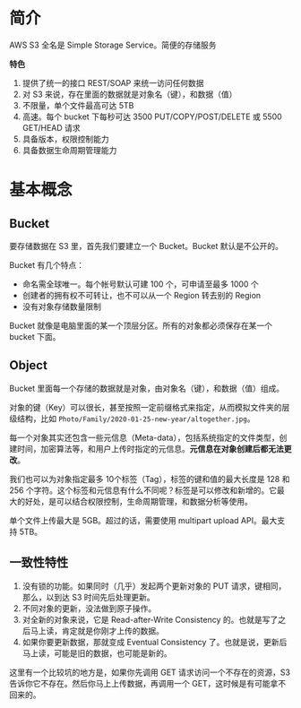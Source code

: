 # 简介

AWS S3 全名是 Simple Storage Service。简便的存储服务

**特色**

1. 提供了统一的接口 REST/SOAP 来统一访问任何数据
2. 对 S3 来说，存在里面的数据就是对象名（键），和数据（值）
3. 不限量，单个文件最高可达 5TB
4. 高速。每个 bucket 下每秒可达 3500 PUT/COPY/POST/DELETE 或 5500 GET/HEAD 请求
5. 具备版本，权限控制能力
6. 具备数据生命周期管理能力



# 基本概念

## Bucket

要存储数据在 S3 里，首先我们要建立一个 Bucket。Bucket 默认是不公开的。

Bucket 有几个特点：

- 命名需全球唯一。每个帐号默认可建 100 个，可申请至最多 1000 个
- 创建者的拥有权不可转让，也不可以从一个 Region 转去别的 Region
- 没有对象存储数量限制

Bucket 就像是电脑里面的某一个顶层分区。所有的对象都必须保存在某一个 bucket 下面。



## Object

Bucket 里面每一个存储的数据就是对象，由对象名（键），和数据（值）组成。



对象的键（Key）可以很长，甚至按照一定前缀格式来指定，从而模拟文件夹的层级结构，比如 `Photo/Family/2020-01-25-new-year/altogether.jpg`。



每一个对象其实还包含一些元信息（Meta-data），包括系统指定的文件类型，创建时间，加密算法等，和用户上传时指定的元信息。**元信息在对象创建后都无法更改**。



我们也可以为对象指定最多 10个标签（Tag），标签的键和值的最大长度是 128 和 256 个字符。这个标签和元信息有什么不同呢？标签是可以修改和新增的。它最大的好处，是可以结合权限控制，生命周期管理，和数据分析等使用。



单个文件上传最大是 5GB。超过的话，需要使用 multipart upload API。最大支持 5TB。



## 一致性特性

1. 没有锁的功能。如果同时（几乎）发起两个更新对象的 PUT 请求，键相同，那么，以到达 S3 时间先后处理更新。
2. 不同对象的更新，没法做到原子操作。
3. 对全新的对象来说，它是 Read-after-Write Consistency 的。也就是写了之后马上读，肯定就是你刚才上传的数据。
4. 如果你要更新数据，那就变成 Eventual Consistency 了。也就是说，更新后马上读，可能是旧的数据，也可能是新的。

这里有一个比较坑的地方是，如果你先调用 GET 请求访问一个不存在的资源，S3 告诉你它不存在。然后你马上上传数据，再调用一个 GET，这时候是有可能拿不回来的。

